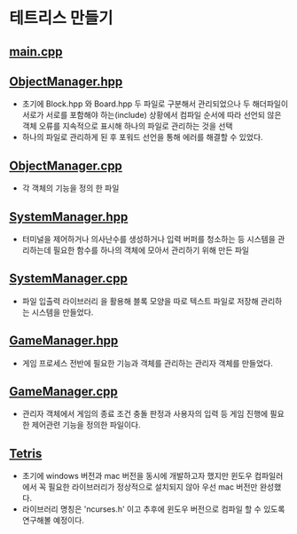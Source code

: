 # 테트리스 만들기
## [main.cpp](/Tetris/main.cpp)

## [ObjectManager.hpp](/Tetris/include/ObjectManager.hpp)
- 초기에 Block.hpp 와 Board.hpp 두 파일로 구분해서 관리되었으나 두 해더파일이 서로가 서로를 포함해야 하는(include) 상황에서 컴파일 순서에 따라 선언되 않은 객체 오류를 지속적으로 표시해 하나의 파일로 관리하는 것을 선택
- 하나의 파일로 관리하게 된 후 포워드 선언을 통해 에러를 해결할 수 있었다.

## [ObjectManager.cpp](/Tetris/source/ObjectManager.cpp)
- 각 객체의 기능을 정의 한 파일

## [SystemManager.hpp](/Tetris/include/SystemManager.hpp)
- 터미널을 제어하거나 의사난수를 생성하거나 입력 버퍼를 청소하는 등 시스템을 관리하는데 필요한 함수를 하나의 객체에 모아서 관리하기 위해 만든 파일

## [SystemManager.cpp](/Tetris/source/SystemManager.cpp)
- 파일 입출력 라이브러리 <fstream>을 활용해 블록 모양을 따로 텍스트 파일로 저장해 관리하는 시스템을 만들었다.

## [GameManager.hpp](/Tetris/include/GameManager.hpp)
- 게임 프로세스 전반에 필요한 기능과 객체를 관리하는 관리자 객체를 만들었다.

## [GameManager.cpp](/Tetris/source/GameManager.cpp)
- 관리자 객체에서 게임의 종료 조건 충돌 판정과 사용자의 입력 등 게임 진행에 필요한 제어관련 기능을 정의한 파일이다. 

## [Tetris](/build/Clang%2015.0.0%20arm64-apple-darwin23.4.0/Tetris/Tetris)
- 초기에 windows 버전과 mac 버전을 동시에 개발하고자 했지만 윈도우 컴파일러에서 꼭 필요한 라이브러리가 정상적으로 설치되지 않아 우선 mac 버전만 완성했다.
- 라이브러리 명칭은 'ncurses.h' 이고 추후에 윈도우 버전으로 컴파일 할 수 있도록 연구해볼 예정이다.
